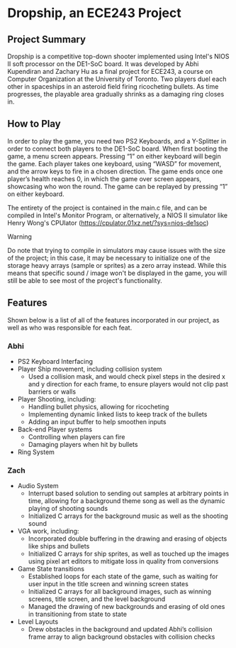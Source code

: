 # Dropship, an ECE243 Project

## Project Summary

Dropship is a competitive top-down shooter implemented using Intel's NIOS II soft processor on the DE1-SoC board. It was
developed by Abhi Kupendiran and Zachary Hu as a final project for ECE243, a course on Computer Organization at the 
University of Toronto. Two players duel each other in spaceships in an asteroid field firing ricocheting bullets. As
time progresses, the playable area gradually shrinks as a damaging ring closes in. 

## How to Play

In order to play the game, you need two PS2 Keyboards, and a Y-Splitter in order to connect both players to the DE1-SoC
board. When first booting the game, a menu screen appears. Pressing “1” on either keyboard will begin the game. Each player
takes one keyboard, using “WASD” for movement, and the arrow keys to fire in a chosen direction. The game ends once one
player’s health reaches 0, in which the game over screen appears, showcasing who won the round. The game can be replayed
by pressing “1” on either keyboard.

The entirety of the project is contained in the main.c file, and can be compiled in Intel's Monitor Program, or
alternatively, a NIOS II simulator like Henry Wong's CPUlator (https://cpulator.01xz.net/?sys=nios-de1soc) 

> [!WARNING]
> Do note that trying to compile in simulators may cause issues with the size of the project; in this case, it may be
> necessary to initialize one of the storage heavy arrays (sample or sprites) as a zero array instead. While this means
> that specific sound / image won't be displayed in the game, you will still be able to see most of the project's functionality.

## Features

Shown below is a list of all of the features incorporated in our project, as well as who was responsible for each feat.

### Abhi
- PS2 Keyboard Interfacing
- Player Ship movement, including collision system
  - Used a collision mask, and would check pixel steps in the desired x and y direction for each frame, to ensure
    players would not clip past barriers or walls
- Player Shooting, including:
  - Handling bullet physics, allowing for ricocheting 
  - Implementing dynamic linked lists to keep track of the bullets
  - Adding an input buffer to help smoothen inputs
- Back-end Player systems
  - Controlling when players can fire
  - Damaging players when hit by bullets
- Ring System

### Zach
- Audio System
  - Interrupt based solution to sending out samples at arbitrary points in time, allowing for a background theme song as
    well as the dynamic playing of shooting sounds
  - Initialized C arrays for the background music as well as the shooting sound
- VGA work, including:
  - Incorporated double buffering in the drawing and erasing of objects like ships and bullets
  - Initialized C arrays for ship sprites, as well as touched up the images using pixel art editors to mitigate loss in
    quality from conversions
- Game State transitions
  - Established loops for each state of the game, such as waiting for user input in the title screen and winning screen
    states
  - Initialized C arrays for all background images, such as winning screens, title screen, and the level background
  - Managed the drawing of new backgrounds and erasing of old ones in transitioning from state to state
- Level Layouts
  - Drew obstacles in the background and updated Abhi’s collision frame array to align background obstacles with collision
    checks
